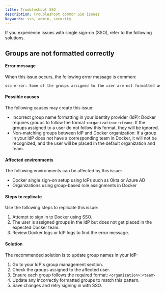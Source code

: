 ```yaml
---
title: Troubleshoot SSO
description: Troubleshoot common SSO issues
keywords: sso, admin, security
---
```


If you experience issues with single sign-on (SSO), refer to the following solutions.

## Groups are not formatted correctly

#### Error message
When this issue occurs, the following error message is common:
```bash
sso error: Some of the groups assigned to the user are not formatted as '<organization name>:<team name>'. Directory groups will be ignored and user will be provisioned into the default organization and team.
```

#### Possible causes
The following causes may create this issue:
- Incorrect group name formatting in your identity provider (IdP): Docker requires groups to follow the format `<organization>:<team>`. If the groups assigned to a user do not follow this format, they will be ignored.
- Non-matching groups between IdP and Docker organization: If a group in your IdP does not have a corresponding team in Docker, it will not be recognized, and the user will be placed in the default organization and team.

#### Affected environments
The following environments can be affected by this issue:
- Docker single sign-on setup using IdPs such as Okta or Azure AD
- Organizations using group-based role assignments in Docker

#### Steps to replicate
Use the following steps to replicate this issue:
1. Attempt to sign in to Docker using SSO.
2. The user is assigned groups in the IdP but does not get placed in the expected Docker team.
3. Review Docker logs or IdP logs to find the error message.

#### Solution
The recommended solution is to update group names in your IdP:
1. Go to your IdP's group management section.
2. Check the groups assigned to the affected user.
3. Ensure each group follows the required format: `<organization>:<team>`
4. Update any incorrectly formatted groups to match this pattern.
5. Save changes and retry signing in with SSO.